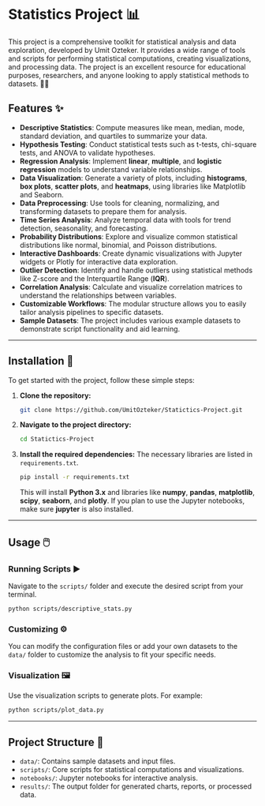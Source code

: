 # Statistics Project 📊

This project is a comprehensive toolkit for statistical analysis and data exploration, developed by Umit Ozteker. It provides a wide range of tools and scripts for performing statistical computations, creating visualizations, and processing data. The project is an excellent resource for educational purposes, researchers, and anyone looking to apply statistical methods to datasets. 🧑‍🔬


## Features ✨

  * **Descriptive Statistics**: Compute measures like mean, median, mode, standard deviation, and quartiles to summarize your data.
  * **Hypothesis Testing**: Conduct statistical tests such as t-tests, chi-square tests, and ANOVA to validate hypotheses.
  * **Regression Analysis**: Implement **linear**, **multiple**, and **logistic regression** models to understand variable relationships.
  * **Data Visualization**: Generate a variety of plots, including **histograms**, **box plots**, **scatter plots**, and **heatmaps**, using libraries like Matplotlib and Seaborn.
  * **Data Preprocessing**: Use tools for cleaning, normalizing, and transforming datasets to prepare them for analysis.
  * **Time Series Analysis**: Analyze temporal data with tools for trend detection, seasonality, and forecasting.
  * **Probability Distributions**: Explore and visualize common statistical distributions like normal, binomial, and Poisson distributions.
  * **Interactive Dashboards**: Create dynamic visualizations with Jupyter widgets or Plotly for interactive data exploration.
  * **Outlier Detection**: Identify and handle outliers using statistical methods like Z-score and the Interquartile Range (**IQR**).
  * **Correlation Analysis**: Calculate and visualize correlation matrices to understand the relationships between variables.
  * **Customizable Workflows**: The modular structure allows you to easily tailor analysis pipelines to specific datasets.
  * **Sample Datasets**: The project includes various example datasets to demonstrate script functionality and aid learning.

-----

## Installation 🚀

To get started with the project, follow these simple steps:

1.  **Clone the repository:**
    ```bash
    git clone https://github.com/UmitOzteker/Statictics-Project.git
    ```
2.  **Navigate to the project directory:**
    ```bash
    cd Statictics-Project
    ```
3.  **Install the required dependencies:**
    The necessary libraries are listed in `requirements.txt`.
    ```bash
    pip install -r requirements.txt
    ```
    This will install **Python 3.x** and libraries like **numpy**, **pandas**, **matplotlib**, **scipy**, **seaborn**, and **plotly**. If you plan to use the Jupyter notebooks, make sure **jupyter** is also installed.

-----

## Usage 🖱️

### Running Scripts ▶️

Navigate to the `scripts/` folder and execute the desired script from your terminal.

```bash
python scripts/descriptive_stats.py
```

### Customizing ⚙️

You can modify the configuration files or add your own datasets to the `data/` folder to customize the analysis to fit your specific needs.

### Visualization 🖼️

Use the visualization scripts to generate plots. For example:

```bash
python scripts/plot_data.py
```

-----

## Project Structure 📁

  * `data/`: Contains sample datasets and input files.
  * `scripts/`: Core scripts for statistical computations and visualizations.
  * `notebooks/`: Jupyter notebooks for interactive analysis.
  * `results/`: The output folder for generated charts, reports, or processed data.
